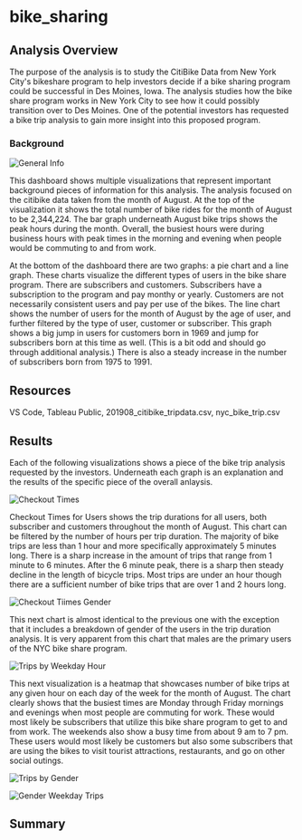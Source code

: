 # bike_sharing
## Analysis Overview
The purpose of the analysis is to study the CitiBike Data from New York City's bikeshare program to help investors decide if a bike sharing program could be successful in Des Moines, Iowa. The analysis studies how the bike share program works in New York City to see how it could possibly transition over to  Des Moines. One of the potential investors has requested a bike trip analysis to gain more insight into this proposed program. 
### Background 

![General Info](https://user-images.githubusercontent.com/106348899/190530581-21a9ff59-9d23-4a25-b6ff-b4b5b88dd0e7.png)

This dashboard shows multiple visualizations that represent important background pieces of information for this analysis.  The analysis focused on the citibike data taken from the month of August. At the top of the visualization it shows the total number of bike rides for the month of August to be 2,344,224.  The bar graph underneath August bike trips shows the peak hours during the month.  Overall, the busiest hours were during business hours with peak times in the morning and evening when people would be commuting to and from work. 

At the bottom of the dashboard there are two graphs: a pie chart and a line graph.  These charts visualize the different types of users in the bike share program.  There are subscribers and customers. Subscribers have a subscription to the program and pay monthy or yearly.  Customers are not necessarily consistent users and pay per use of the bikes. The line chart shows the number of users for the month of August by the age of user, and further filtered by the type of user, customer or subscriber. This graph shows a big jump in users for customers born in 1969 and jump for subscribers born at this time as well. (This is a bit odd and should go through additional analysis.) There is also a steady increase in the number of subscribers born from 1975 to 1991. 

## Resources
VS Code, Tableau Public, 201908_citibike_tripdata.csv, nyc_bike_trip.csv
## Results
Each of the following visualizations shows a piece of the bike trip analysis requested by the investors. Underneath each graph is an explanation and the results of the specific piece of the overall anlaysis. 

![Checkout Times](https://user-images.githubusercontent.com/106348899/190530723-17bfbb6c-3348-4d70-bba9-2764ba1de94a.png)

Checkout Times for Users shows the trip durations for all users, both subscriber and customers throughout the month of August. This chart can be filtered by the number of hours per trip duration.  The majority of bike trips are less than 1 hour and more specifically approximately 5 minutes long. There is a sharp increase in the amount of trips that range from 1 minute to 6 minutes. After the 6 minute peak, there is a sharp then steady decline in the length of bicycle trips.  Most trips are under an hour though there are a sufficient number of bike trips that are over 1 and 2 hours long.  


![Checkout Tiimes Gender](https://user-images.githubusercontent.com/106348899/190530864-bccf7384-b451-4501-9bc8-818d0c5cd319.png)

This next chart is almost identical to the previous one with the exception that it includes a breakdown of gender of the users in the trip duration analysis. It is very apparent from this chart that males are the primary users of the NYC bike share program. 

![Trips by Weekday Hour](https://user-images.githubusercontent.com/106348899/190530973-a2d1bcf3-ff94-48dc-aab5-f09018ef610f.png)

This next visualization is a heatmap that showcases number of bike trips at any given hour on each day of the week for the month of August. The chart clearly shows that the busiest times are Monday through Friday mornings and evenings when most people are commuting for work.  These would most likely be subscribers that utilize this bike share program to get to and from work.  The weekends also show a busy time from about 9 am to 7 pm.  These users would most likely be customers but also some subscribers that are using the bikes to visit tourist attractions, restaurants, and go on other social outings. 

![Trips by Gender](https://user-images.githubusercontent.com/106348899/190531179-85c8cd9f-cb24-44b2-8c34-f035cb3ca6c1.png)

![Gender Weekday Trips](https://user-images.githubusercontent.com/106348899/190531306-691dd748-1ed8-424c-bd57-e11ac6869394.png)


## Summary
